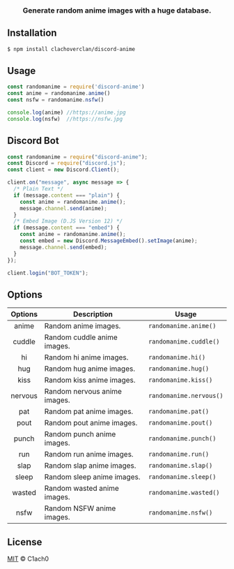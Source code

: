<h3 align="center"><strong>Generate random anime images with a huge database.</strong></h3>

## Installation
```bash
$ npm install clachoverclan/discord-anime
```

## Usage
```javascript
const randomanime = require('discord-anime')
const anime = randomanime.anime()
const nsfw = randomanime.nsfw()

console.log(anime) //https://anime.jpg
console.log(nsfw)  //https://nsfw.jpg
```

## Discord Bot
```javascript
const randomanime = require("discord-anime");
const Discord = require("discord.js");
const client = new Discord.Client();

client.on("message", async message => {
  /* Plain Text */
  if (message.content === "plain") {
    const anime = randomanime.anime();
    message.channel.send(anime);
  }
  /* Embed Image (D.JS Version 12) */
  if (message.content === "embed") {
    const anime = randomanime.anime();
    const embed = new Discord.MessageEmbed().setImage(anime);
    message.channel.send(embed);
  }
});

client.login("BOT_TOKEN");
```

## Options
**Options** | **Description** | **Usage**
:---: | --- | ---
anime | Random anime images. | `randomanime.anime()`
cuddle | Random cuddle anime images. | `randomanime.cuddle()`
hi | Random hi anime images. | `randomanime.hi()`
hug | Random hug anime images. | `randomanime.hug()`
kiss | Random kiss anime images. | `randomanime.kiss()`
nervous | Random nervous anime images. | `randomanime.nervous()`
pat | Random pat anime images. | `randomanime.pat()`
pout | Random pout anime images. | `randomanime.pout()`
punch | Random punch anime images. | `randomanime.punch()`
run | Random run anime images. | `randomanime.run()`
slap | Random slap anime images. | `randomanime.slap()`
sleep | Random sleep anime images. | `randomanime.sleep()`
wasted | Random wasted anime images. | `randomanime.wasted()`
nsfw | Random NSFW anime images. | `randomanime.nsfw()`

## License
[MIT](https://github.com/clachoverclan/discord-anime/blob/master/LICENSE) © C1ach0
